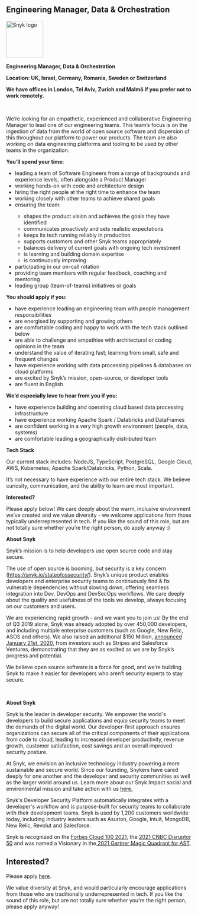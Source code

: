 Engineering Manager, Data & Orchestration
---

<img src="https://res.cloudinary.com/snyk/image/upload/v1537345894/press-kit/brand/logo-black.png" width="100" alt="Snyk logo" />

<p class="p3"><strong>Engineering Manager, Data &amp; Orchestration</strong></p>
<p class="p3"><strong>Location: UK, Israel, Germany, Romania, Sweden or Switzerland</strong></p>
<p class="p3"><strong>We have offices in London, Tel Aviv, Zurich and Malmö if you prefer not to work remotely.</strong></p>
<p class="p2">&nbsp;</p>
<p class="p3">We’re looking for an empathetic, experienced and collaborative Engineering Manager to lead one of our engineering teams. This team’s focus is on the ingestion of data from the world of open source software and dispersion of this throughout our platform to power our products. The team are also working on data engineering platforms and tooling to be used by other teams in the organization.</p>
<p class="p3"><span class="s1"><strong>You’ll spend your time:</strong></span></p>
<ul class="ul1">
<li class="li3">leading a team of Software Engineers from a range of backgrounds and experience levels, often alongside a Product Manager</li>
<li class="li3">working hands-on with code and architecture design</li>
<li class="li3">hiring the right people at the right time to enhance the team</li>
<li class="li3">working closely with other teams to achieve shared goals</li>
<li class="li3">ensuring the team:&nbsp;</li>
<ul class="ul1">
<li class="li3">shapes the product vision and achieves the goals they have identified</li>
<li class="li3">communicates proactively and sets realistic expectations</li>
<li class="li3">keeps its tech running reliably in production</li>
<li class="li3">supports customers and other Snyk teams appropriately</li>
<li class="li3">balances delivery of current goals with ongoing tech investment&nbsp;</li>
<li class="li3">is learning and building domain expertise&nbsp;</li>
<li class="li3">is continuously improving</li>
</ul>
<li class="li3">participating in our on-call rotation</li>
<li class="li3">providing team members with regular feedback, coaching and mentoring</li>
<li class="li3">leading group (team-of-teams) initiatives or goals</li>
</ul>
<p class="p3"><span class="s1"><strong>You should apply if you:</strong></span></p>
<ul class="ul1">
<li class="li3">have experience leading an engineering team with people management responsibilities</li>
<li class="li3">are energised by supporting and growing others</li>
<li class="li3">are comfortable coding and happy to work with the tech stack outlined below</li>
<li class="li3">are able to challenge and empathise with architectural or coding opinions in the team</li>
<li class="li3">understand the value of iterating fast; learning from small, safe and frequent changes</li>
<li class="li3">have experience working with data processing pipelines &amp; databases on cloud platforms</li>
<li class="li3">are excited by Snyk’s mission, open-source, or developer tools</li>
<li class="li3">are fluent in English</li>
</ul>
<p class="p3"><span class="s1"><strong>We’d especially love to hear from you if you:</strong></span></p>
<ul class="ul1">
<li class="li3">have experience building and operating cloud based data processing infrastructure</li>
<li class="li3">have experience working Apache Spark / Databricks and DataFrames</li>
<li class="li3">are confident working in a very high growth environment (people, data, systems)&nbsp;</li>
<li class="li3">are comfortable leading a geographically distributed team</li>
</ul>
<p class="p3"><strong>Tech Stack</strong></p>
<p class="p3">Our current stack includes: NodeJS, TypeScript, PostgreSQL, Google Cloud, AWS, Kubernetes, Apache Spark/Databricks, Python, Scala.</p>
<p class="p3">It’s not necessary to have experience with our entire tech stack. We believe curiosity, communication, and the ability to learn are most important.</p>
<p class="p3"><strong>Interested?</strong></p>
<p class="p3">Please apply below! We care deeply about the warm, inclusive environment we’ve created and we value diversity - we welcome applications from those typically underrepresented in tech. If you like the sound of this role, but are not totally sure whether you’re the right person, do apply anyway :)</p>
<p class="p3"><strong>About Snyk</strong></p>
<p class="p3">Snyk’s mission is to help developers use open source code and stay secure.&nbsp;</p>
<p class="p3">The use of open source is booming, but security is a key concern (<a href="https://snyk.io/stateofossecurity/"><span class="s3">https://snyk.io/stateofossecurity/</span></a>). Snyk’s unique product enables developers and enterprise security teams to continuously find &amp; fix vulnerable dependencies without slowing down, offering seamless integration into Dev, DevOps and DevSecOps workflows. We care deeply about the quality and usefulness of the tools we develop, always focusing on our customers and users.&nbsp;</p>
<p class="p3">We are experiencing rapid growth - and we want you to join us! By the end of Q3 2019 alone, Snyk was already adopted by over 450,000 developers, and including multiple enterprise customers (such as Google, New Relic, ASOS and others). We also raised an additional $150 Million, <a href="https://snyk.io/blog/snyk-closes-150m/"><span class="s3">announced January 21st, 2020</span></a>, from investors such as Stripes and Salesforce Ventures, demonstrating that they are as excited as we are by Snyk’s progress and potential.</p>
<p class="p3">We believe open source software is a force for good, and we’re building Snyk to make it easier for developers who aren’t security experts to stay secure.</p>
<p class="p2">&nbsp;</p><div class="content-conclusion"><p><strong>About Snyk</strong></p>
<p><span style="font-weight: 400;">Snyk is the leader in developer security. We empower the world's developers to build secure applications and equip security teams to meet the demands of the digital world. Our developer-first approach ensures organizations can secure all of the critical components of their applications from code to cloud, leading to increased developer productivity, revenue growth, customer satisfaction, cost savings and an overall improved security posture.&nbsp;</span></p>
<p><span style="font-weight: 400;">At Snyk, we envision an inclusive technology industry powering a more sustainable and secure world.</span> <span style="font-weight: 400;">Since our founding, Snykers have cared deeply for one another and the developer and security communities as well as the larger world around us. Learn more about our Snyk Impact social and environmental mission and take action with us </span><a href="https://snyk.io/about/snyk-impact/"><span style="font-weight: 400;">here.</span></a></p>
<p><span style="font-weight: 400;">Snyk's Developer Security Platform automatically integrates with a developer's workflow and is purpose-built for security teams to collaborate with their development teams. Snyk is used by 1,200 customers worldwide today, including industry leaders such as Asurion, Google, Intuit, MongoDB, New Relic, Revolut and Salesforce.</span></p>
<p><span style="font-weight: 400;">Snyk is recognized on the </span><a href="https://www.forbes.com/cloud100/#6f24b5ba5f94"><span style="font-weight: 400;">Forbes Cloud 100 2021</span></a><span style="font-weight: 400;">, the </span><a href="https://www.cnbc.com/2021/05/25/these-are-the-2021-cnbc-disruptor-50-companies.html"><span style="font-weight: 400;">2021 CNBC Disruptor 50</span></a><span style="font-weight: 400;"> and was named a Visionary in the</span><a href="https://snyk.io/blog/snyk-visionary-2021-gartner-magic-quadrant-for-ast/"><span style="font-weight: 400;"> 2021 Gartner Magic Quadrant for AST</span></a><span style="font-weight: 400;">.</span></p></div>

Interested?
---

Please apply [here](https://boards.greenhouse.io/snyk/jobs/5881122002#app).

We value diversity at Snyk, and would particularly encourage applications from those who are traditionally underrepresented in tech.
If you like the sound of this role, but are not totally sure whether you’re the right person, please apply anyway!
